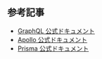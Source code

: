 ## 参考記事

- [GraphQL 公式ドキュメント](https://graphql.org/learn/)
- [Apollo 公式ドキュメント](https://www.apollographql.com/docs/apollo-server/getting-started/)
- [Prisma 公式ドキュメント](https://www.prisma.io/)
